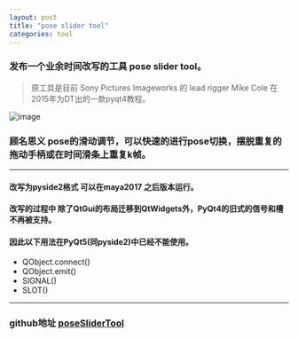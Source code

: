 ```yaml
---
layout: post
title: "pose slider tool"
categories: tool
---
```


### 发布一个业余时间改写的工具 pose slider tool。
> 原工具是目前 Sony Pictures Imageworks 的 lead rigger  Mike Cole 在2015年为DT出的一款pyqt4教程。

![image](https://github.com/shabbySilence/shabbySilence.github.io/blob/master/_posts/pngFile/data_20190712/poseSliderTool.png)
### 顾名思义 pose的滑动调节，可以快速的进行pose切换，摆脱重复的拖动手柄或在时间滑条上重复k帧。
***
#### 改写为pyside2格式 可以在maya2017 之后版本运行。
#### 改写的过程中 除了QtGui的布局迁移到QtWidgets外，PyQt4的旧式的信号和槽不再被支持。
#### 因此以下用法在PyQt5(同pyside2)中已经不能使用。
- QObject.connect()
- QObject.emit()
- SIGNAL()
- SLOT()

---
### github地址 [poseSliderTool][poseSliderTool] 
[poseSliderTool]: https://github.com/shabbySilence/poseSliderTool


